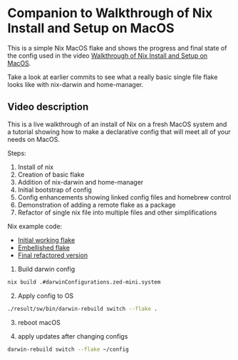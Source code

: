 # Companion to Walkthrough of Nix Install and Setup on MacOS

This is a simple Nix MacOS flake and shows the progress and final state of the config used in the video [Walkthrough of Nix Install and Setup on MacOS](https://youtu.be/LE5JR4JcvMg).

Take a look at earlier commits to see what a really basic single file flake looks like with nix-darwin and home-manager.

## Video description

This is a live walkthrough of an install of Nix on a fresh MacOS system and a tutorial showing how to make a declarative config that will meet all of your needs on MacOS.

Steps:

1. Install of nix
2. Creation of basic flake
3. Addition of nix-darwin and home-manager
4. Initial bootstrap of config
5. Config enhancements showing linked config files and homebrew control
6. Demonstration of adding a remote flake as a package
7. Refactor of single nix file into multiple files and other simplifications

Nix example code:

* [Initial working flake](https://github.com/zmre/mac-nix-simple-example/blob/2c6465d9df0f42e279681e2c30eaf8ed998940be/flake.nix)
* [Embellished flake](https://github.com/zmre/mac-nix-simple-example/blob/502fbabcaaaf160081926498641a042995de19c2/flake.nix)
* [Final refactored version](https://github.com/zmre/mac-nix-simple-example)


1. Build darwin config
```bash
nix build .#darwinConfigurations.zed-mini.system
```

2. Apply config to OS
```bash
./result/sw/bin/darwin-rebuild switch --flake .
```

3. reboot macOS

4. apply updates after changing configs
```bash
darwin-rebuild switch --flake ~/config
```
